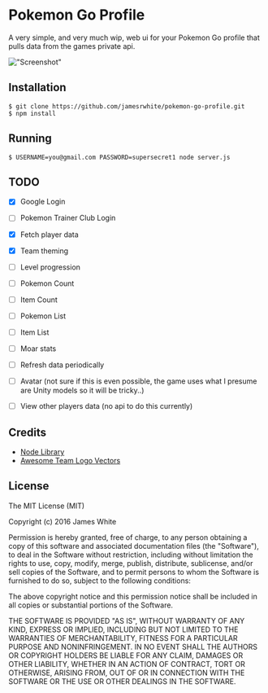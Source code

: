 # Pokemon Go Profile

A very simple, and very much wip, web ui for your Pokemon Go profile that pulls data from
the games private api.

!["Screenshot"](https://d3vv6lp55qjaqc.cloudfront.net/items/0E3Z0c2c1W101R0Z3B3q/Image%202016-07-31%20at%2011.35.02%20pm.png?v=8e0fb5d9)

## Installation

	$ git clone https://github.com/jamesrwhite/pokemon-go-profile.git
	$ npm install

## Running

	$ USERNAME=you@gmail.com PASSWORD=supersecret1 node server.js

## TODO

- [x] Google Login
- [ ] Pokemon Trainer Club Login
- [x] Fetch player data
- [x] Team theming
- [ ] Level progression
- [ ] Pokemon Count
- [ ] Item Count
- [ ] Pokemon List
- [ ] Item List
- [ ] Moar stats
- [ ] Refresh data periodically
- [ ] Avatar (not sure if this is even possible, the game uses what I presume are Unity models so it will be tricky..)
- [ ] View other players data (no api to do this currently)


## Credits

- [Node Library](https://github.com/cyraxx/pogobuf)
- [Awesome Team Logo Vectors](https://dribbble.com/shots/2831980-Pok-mon-GO-Team-Logos-Vector-Download)

## License

The MIT License (MIT)

Copyright (c) 2016 James White

Permission is hereby granted, free of charge, to any person obtaining a copy of
this software and associated documentation files (the "Software"), to deal in
the Software without restriction, including without limitation the rights to
use, copy, modify, merge, publish, distribute, sublicense, and/or sell copies of
the Software, and to permit persons to whom the Software is furnished to do so,
subject to the following conditions:

The above copyright notice and this permission notice shall be included in all
copies or substantial portions of the Software.

THE SOFTWARE IS PROVIDED "AS IS", WITHOUT WARRANTY OF ANY KIND, EXPRESS OR
IMPLIED, INCLUDING BUT NOT LIMITED TO THE WARRANTIES OF MERCHANTABILITY, FITNESS
FOR A PARTICULAR PURPOSE AND NONINFRINGEMENT. IN NO EVENT SHALL THE AUTHORS OR
COPYRIGHT HOLDERS BE LIABLE FOR ANY CLAIM, DAMAGES OR OTHER LIABILITY, WHETHER
IN AN ACTION OF CONTRACT, TORT OR OTHERWISE, ARISING FROM, OUT OF OR IN
CONNECTION WITH THE SOFTWARE OR THE USE OR OTHER DEALINGS IN THE SOFTWARE.
